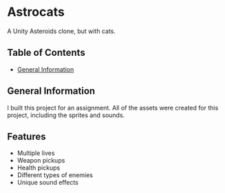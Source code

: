 # Astrocats

A Unity Asteroids clone, but with cats.

## Table of Contents

- [General Information](#general-information)

## General Information

I built this project for an assignment. All of the assets were created for this project, including the sprites and sounds.

## Features

- Multiple lives
- Weapon pickups
- Health pickups
- Different types of enemies
- Unique sound effects
